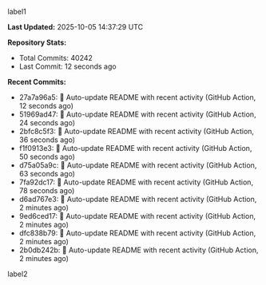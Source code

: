 
label1 
<!-- ACTIVITY_START -->
**Last Updated:** 2025-10-05 14:37:29 UTC

**Repository Stats:**
- Total Commits: 40242
- Last Commit: 12 seconds ago

**Recent Commits:**
- 27a7a96a5: 🤖 Auto-update README with recent activity (GitHub Action, 12 seconds ago)
- 51969ad47: 🤖 Auto-update README with recent activity (GitHub Action, 24 seconds ago)
- 2bfc8c5f3: 🤖 Auto-update README with recent activity (GitHub Action, 36 seconds ago)
- f1f0913e3: 🤖 Auto-update README with recent activity (GitHub Action, 50 seconds ago)
- d75a05a9c: 🤖 Auto-update README with recent activity (GitHub Action, 63 seconds ago)
- 7fa92dc17: 🤖 Auto-update README with recent activity (GitHub Action, 78 seconds ago)
- d6ad767e3: 🤖 Auto-update README with recent activity (GitHub Action, 2 minutes ago)
- 9ed6ced17: 🤖 Auto-update README with recent activity (GitHub Action, 2 minutes ago)
- dfc838b79: 🤖 Auto-update README with recent activity (GitHub Action, 2 minutes ago)
- 2b0db242b: 🤖 Auto-update README with recent activity (GitHub Action, 2 minutes ago)
<!-- ACTIVITY_END -->

label2
